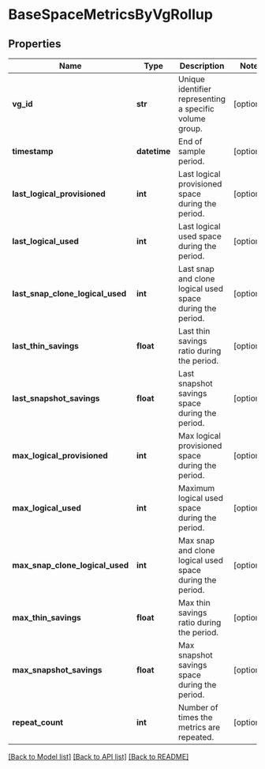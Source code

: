 # BaseSpaceMetricsByVgRollup

## Properties
Name | Type | Description | Notes
------------ | ------------- | ------------- | -------------
**vg_id** | **str** | Unique identifier representing a specific volume group. | [optional] 
**timestamp** | **datetime** | End of sample period. | [optional] 
**last_logical_provisioned** | **int** | Last logical provisioned space during the period. | [optional] 
**last_logical_used** | **int** | Last logical used space during the period. | [optional] 
**last_snap_clone_logical_used** | **int** | Last snap and clone logical used space during the period. | [optional] 
**last_thin_savings** | **float** | Last thin savings ratio during the period. | [optional] 
**last_snapshot_savings** | **float** | Last snapshot savings space during the period. | [optional] 
**max_logical_provisioned** | **int** | Max logical provisioned space during the period. | [optional] 
**max_logical_used** | **int** | Maximum logical used space during the period. | [optional] 
**max_snap_clone_logical_used** | **int** | Max snap and clone logical used space during the period. | [optional] 
**max_thin_savings** | **float** | Max thin savings ratio during the period. | [optional] 
**max_snapshot_savings** | **float** | Max snapshot savings space during the period. | [optional] 
**repeat_count** | **int** | Number of times the metrics are repeated. | [optional] 

[[Back to Model list]](../README.md#documentation-for-models) [[Back to API list]](../README.md#documentation-for-api-endpoints) [[Back to README]](../README.md)


